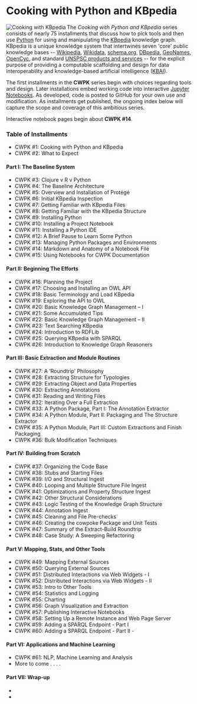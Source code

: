 # Cooking with Python and KBpedia

 <img align="left" src="https://kbpedia.org/cwpk-files/cooking-with-kbpedia-305.png" alt="Cooking with KBpedia" />

The *Cooking with Python and KBpedia* series consists of nearly 75
installments that discuss how to pick tools and then use
[Python](https://en.wikipedia.org/wiki/Python_%28programming_language%29)
for using and manipulating the [KBpedia](https://kbpedia.org/) knowledge
graph. KBpedia is a unique knowledge system that intertwines seven
'core' public knowledge bases --
[Wikipedia](https://en.wikipedia.org/wiki/Wikipedia),
[Wikidata](https://en.wikipedia.org/wiki/Wikidata),
[schema.org](https://schema.org/), [DBpedia](http://dbpedia.org/),
[GeoNames](https://en.wikipedia.org/wiki/GeoNames),
[OpenCyc](https://en.wikipedia.org/wiki/Cyc), and standard [UNSPSC
products and services](https://en.wikipedia.org/wiki/UNSPSC) -- for the
explicit purpose of providing a computable scaffolding and design for
data interoperability and knowledge-based artificial intelligence
([KBAI](https://www.mkbergman.com/category/kbai/)).

The first installments in the **CWPK** series begin with choices
regarding tools and design. Later installations embed working code into
interactive [Jupyter
Notebooks](https://en.wikipedia.org/wiki/Project_Jupyter#Jupyter_Notebook).
As developed, code is posted to GitHub for your own use and
modification. As installments get published, the ongoing index below
will capture the scope and coverage of this ambitious series.

Interactive notebook pages begin about **CWPK \#14**.

### Table of Installments

  - CWPK \#1: Cooking with Python and KBpedia
  - CWPK \#2: What to Expect

#### Part I: The Baseline System

  - CWPK \#3: Clojure v R v Python
  - CWPK \#4: The Baseline Architecture
  - CWPK \#5: Overview and Installation of Protégé
  - CWPK \#6: Initial KBpedia Inspection
  - CWPK \#7: Getting Familiar with KBpedia Files
  - CWPK \#8: Getting Familiar with the KBpedia Structure
  - CWPK \#9: Installing Python
  - CWPK \#10: Installing a Project Notebook
  - CWPK \#11: Installing a Python IDE
  - CWPK \#12: A Brief Pause to Learn Some Python
  - CWPK \#13: Managing Python Packages and Environments
  - CWPK \#14: Markdown and Anatomy of a Notebook File
  - CWPK \#15: Using Notebooks for CWPK Documentation

#### Part II: Beginning The Efforts

  - CWPK \#16: Planning the Project
  - CWPK \#17: Choosing and Installing an OWL API
  - CWPK \#18: Basic Terminology and Load KBpedia
  - CWPK \#19: Exploring the API to OWL
  - CWPK \#20: Basic Knowledge Graph Management – I
  - CWPK \#21: Some Accumulated Tips
  - CWPK \#22: Basic Knowledge Graph Management – II
  - CWPK \#23: Text Searching KBpedia
  - CWPK \#24: Introduction to RDFLib
  - CWPK \#25: Querying KBpedia with SPARQL
  - CWPK \#26: Introduction to Knowledge Graph Reasoners 

#### Part III: Basic Extraction and Module Routines

  - CWPK \#27: A ‘Roundtrip’ Philosophy
  - CWPK \#28: Extracting Structure for Typologies
  - CWPK \#29: Extracting Object and Data Properties
  - CWPK \#30: Extracting Annotations
  - CWPK \#31: Reading and Writing Files
  - CWPK \#32: Iterating Over a Full Extraction
  - CWPK \#33: A Python Package, Part I: The Annotation Extractor
  - CWPK \#34: A Python Module, Part II: Packaging and The Structure Extractor
  - CWPK \#35: A Python Module, Part III: Custom Extractions and Finish Packaging
  - CWPK \#36: Bulk Modification Techniques 

#### Part IV: Building from Scratch

  - CWPK \#37: Organizing the Code Base
  - CWPK \#38: Stubs and Starting Files
  - CWPK \#39: I/O and Structural Ingest
  - CWPK \#40: Looping and Multiple Structure File Ingest
  - CWPK \#41: Optimizations and Property Structure Ingest
  - CWPK \#42: Other Structural Considerations
  - CWPK \#43: Logic Testing of the Knowledge Graph Structure
  - CWPK \#44: Annotation Ingest
  - CWPK \#45: Cleaning and File Pre-checks
  - CWPK \#46: Creating the cowpoke Package and Unit Tests
  - CWPK \#47: Summary of the Extract-Build Roundtrip
  - CWPK \#48: Case Study: A Sweeping Refactoring    

#### Part V: Mapping, Stats, and Other Tools

  - CWPK \#49: Mapping External Sources
  - CWPK \#50: Querying External Sources
  - CWPK \#51: Distributed Interactions via Web Widgets - I
  - CWPK \#52: Distributed Interactions via Web Widgets - II
  - CWPK \#53: Intro to Other Tools
  - CWPK \#54: Statistics and Logging
  - CWPK \#55: Charting
  - CWPK \#56: Graph Visualization and Extraction
  - CWPK \#57: Publishing Interactive Notebooks
  - CWPK \#58: Setting Up a Remote Instance and Web Page Server
  - CWPK \#59: Adding a SPARQL Endpoint - Part I
  - CWPK \#60: Adding a SPARQL Endpoint - Part II  -  

#### Part VI: Applications and Machine Learning

  - CWPK \#61: NLP, Machine Learning and Analysis 
  - More to come . . . .   

#### Part VII: Wrap-up

  -  
  -
